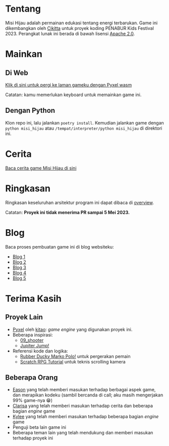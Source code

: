 # Tentang
Misi Hijau adalah permainan edukasi tentang energi terbarukan.
Game ini dikembangkan oleh [Cikitta](https://github.com/Daringcuteseal) untuk proyek koding PENABUR Kids Festival 2023.
Perangkat lunak ini berada di bawah lisensi [Apache 2.0](/LICENSE.txt).

# Mainkan
## Di Web
[Klik di sini untuk pergi ke laman gameku dengan Pyxel wasm](https://daringcuteseal.github.io/software/misi-hijau/)

Catatan: kamu memerlukan keyboard untuk memainkan game ini.

## Dengan Python
Klon repo ini, lalu jalankan `poetry install`. Kemudian jalankan game dengan `python misi_hijau` atau `/tempat/interpreter/python misi_hijau` di direktori ini.

# Cerita
[Baca cerita game Misi Hijau di sini](STORY.md)

# Ringkasan
Ringkasan keseluruhan arsitektur program ini dapat dibaca di [overview](overview).

Catatan: **Proyek ini tidak menerima PR sampai 5 Mei 2023.**

# Blog
Baca proses pembuatan game ini di blog websiteku:
* [Blog 1](https://daringcuteseal.github.io/blog/misi-hijau-devlog/)
* [Blog 2](https://daringcuteseal.github.io/blog/misi-hijau-devlog-2/)
* [Blog 3](https://daringcuteseal.github.io/blog/misi-hijau-devlog-3/)
* [Blog 4](https://daringcuteseal.github.io/blog/misi-hijau-devlog-4/)
* [Blog 5](https://daringcuteseal.github.io/blog/misi-hijau-devlog-5/)

# Terima Kasih
## Proyek Lain
* [Pyxel](https://github.com/kitao/pyxel) oleh [kitao](https://github.com/kitao): *game engine* yang digunakan proyek ini.
* Beberapa inspirasi:
    * [09_shooter](https://github.com/kitao/pyxel/blob/main/python/pyxel/examples/09_shooter.py)
    * [Jupiter Jump!](https://scratch.mit.edu/projects/116139254/)
* Referensi kode dan logika:
    * [Rubber Ducky Marko Polo!](https://scratch.mit.edu/projects/68827258/editor/) untuk pergerakan pemain
    * [Scratch RPG Tutorial](https://www.youtube.com/playlist?list=PLy4zsTUHwGJJM6OFblu_t-5I5Yw5SxvhT) untuk teknis scrolling kamera

## Beberapa Orang
* [Eason](https://ezntek.github.io) yang telah memberi masukan terhadap berbagai aspek game, dan merapikan kodeku (sambil bercanda di call; aku masih mengerjakan 99% game-nya 😁)
* [Clarisa](https://www.instagram.com/clarisahtb/) yang telah memberi masukan terhadap cerita dan beberapa bagian *engine* game
* [Kylee](https://kylee.site) yang telah memberi masukan terhadap beberapa bagian *engine* game
* Penguji beta lain game ini
* Beberapa teman lain yang telah mendukung dan memberi masukan terhadap proyek ini
